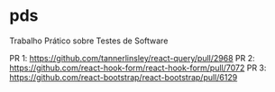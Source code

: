 # pds

Trabalho Prático sobre Testes de Software

PR 1: https://github.com/tannerlinsley/react-query/pull/2968
PR 2: https://github.com/react-hook-form/react-hook-form/pull/7072
PR 3: https://github.com/react-bootstrap/react-bootstrap/pull/6129
